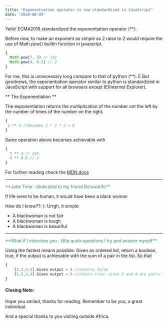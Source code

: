 ```yaml
---
title: "Exponentiation operator is now standardized in JavaScript"
date: "2020-08-05"
---
```


Yello! ECMA2016 standardized the exponentiation operator (**).

Before now, to make an exponent as simple as 2 raise to 2 would require the use of Math.pow() builtin function in javascript.
```javascript
{
  Math.pow(7, 3) // 343
  Math.pow(4, 0.5) // 2
}
```

For me, this is unnecessary long compare to that of python (**).
E
But goodnews, the exponentiation operator similar to python is standardized in JavaScript with support for all browsers except IE(Internet Explorer).

** The Exponentiation **

 The exponentiation returns the multiplication of the number ont the left by the number of times of the number on the right. 

```javascript
{
 2 ** 3 //becomes 2 * 2 * 2 = 8
}
```

Same operation above becomes achievable with 

```javascript
{
  7 ** 3 // 343
  4 ** 0.5 // 2
}
```

For further reading check the <a href= "https://developer.mozilla.org/en-US/docs/Web/JavaScript/Reference/Operators/Arithmetic_Operators">MDN docs</a> 
****
<span style="color:#349077">
**Joke Time : dedicated to my friend Boluwatife**
</span>

 If life were to be human, it would have been a black woman

How do I know??: ): Urrgh, it simple
- A blackwoman is not fair
- A blackwoman is tough
- A blackwoman is beautiful



***
<span style="color:#349077">
**What if I interview you : little quick questions I try and answer myself**
</span>

Using the fastest means possible. Given an ordered list, return a boolean, true, if the output is achievable with the sum of a pair in the list. So that

```javascript
{
    [1,2,3,4] Given output = 8 //returns false
    [1,5,3,4] Given output = 9 //return true: since 5 and 4 are pairs that can be sumed up to the output 9
}
```


#### Closing Note:
 Hope you smiled, thanks for reading. Remember to be you, a great individual.

 And a special thanks to you visiting  outside Africa. 


